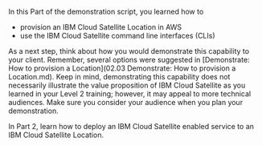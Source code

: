 In this Part of the demonstration script, you learned how to

   - provision an IBM Cloud Satellite Location in AWS
   - use the IBM Cloud Satellite command line interfaces (CLIs)

As a next step, think about how you would demonstrate this capability to your client. Remember, several options were suggested in [Demonstrate: How to provision a Location](02.03 Demonstrate: How to provision a Location.md). Keep in mind, demonstrating this capability does not necessarily illustrate the value proposition of IBM Cloud Satellite as you learned in your Level 2 training; however, it may appeal to more technical audiences. Make sure you consider your audience when you plan your demonstration.

In Part 2, learn how to deploy an IBM Cloud Satellite enabled service to an IBM Cloud Satellite Location.

